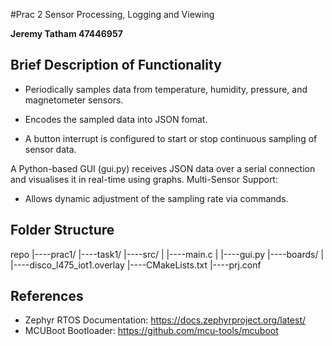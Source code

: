 #Prac 2 Sensor Processing, Logging and Viewing

**Jeremy Tatham 47446957**

## Brief Description of Functionality

- Periodically samples data from temperature, humidity, pressure, and magnetometer sensors.

- Encodes the sampled data into JSON fomat.

- A button interrupt is configured to start or stop continuous sampling of sensor data. 

A Python-based GUI (gui.py) receives JSON data over a serial connection and visualises it in real-time using graphs.
Multi-Sensor Support:

- Allows dynamic adjustment of the sampling rate via commands. 

## Folder Structure

repo
|----prac1/
      |----task1/
           |----src/
           |    |----main.c
           |    |----gui.py 
           |----boards/
           |    |----disco_l475_iot1.overlay
           |----CMakeLists.txt
           |----prj.conf
 
## References
- Zephyr RTOS Documentation: https://docs.zephyrproject.org/latest/
- MCUBoot Bootloader: https://github.com/mcu-tools/mcuboot

 